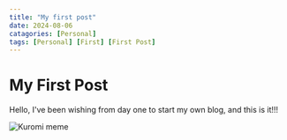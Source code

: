 ```yaml
---
title: "My first post"
date: 2024-08-06
catagories: [Personal]
tags: [Personal] [First] [First Post]
---
```


# My First Post

Hello, I've been wishing from day one to start my own blog, and this is it!!!

![Kuromi meme](https://i.pinimg.com/564x/eb/78/a5/eb78a50078f09aac5ed8ba70ddc937a8.jpg)